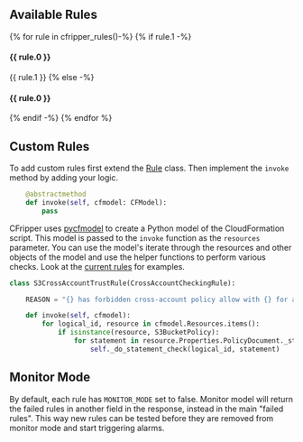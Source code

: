 ## Available Rules
{% for rule in cfripper_rules()-%}
{% if rule.1 -%}
#### {{ rule.0 }}
{{ rule.1 }}
{% else -%}
#### {{ rule.0 }}
{% endif -%}
{% endfor %}


## Custom Rules

To add custom rules first extend the [Rule](https://github.com/Skyscanner/cfripper/blob/master/cfripper/model/rule.py)
 class. Then implement the `invoke` method by adding your logic.
 
```python
    @abstractmethod
    def invoke(self, cfmodel: CFModel):
        pass
```

CFripper uses [pycfmodel](https://github.com/Skyscanner/pycfmodel) to create a Python model of the CloudFormation script.
 This model is passed to the `invoke` function as the `resources` parameter. You can use the model's iterate through the
 resources and other objects of the model and use the helper functions to perform various checks. Look at the
 [current rules](cfripper/rules) for examples.

```python
class S3CrossAccountTrustRule(CrossAccountCheckingRule):

    REASON = "{} has forbidden cross-account policy allow with {} for an S3 bucket."

    def invoke(self, cfmodel):
        for logical_id, resource in cfmodel.Resources.items():
            if isinstance(resource, S3BucketPolicy):
                for statement in resource.Properties.PolicyDocument._statement_as_list():
                    self._do_statement_check(logical_id, statement)
```

## Monitor Mode
By default, each rule has `MONITOR_MODE` set to false. Monitor model will return the failed rules in another field in the
 response, instead in the main "failed rules". This way new rules can be tested before they are removed from monitor 
 mode and start triggering alarms.
